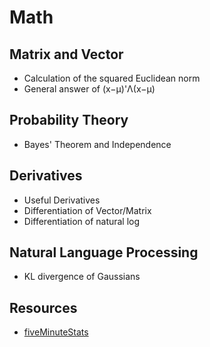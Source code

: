 # Math

## Matrix and Vector
* Calculation of the squared Euclidean norm 
* General answer of (x−μ)'Λ(x−μ)

## Probability Theory
* Bayes' Theorem and Independence

## Derivatives
* Useful Derivatives
* Differentiation of Vector/Matrix
* Differentiation of natural log

## Natural Language Processing
* KL divergence of Gaussians


## Resources
* [fiveMinuteStats](https://stephens999.github.io/fiveMinuteStats/index.html)
